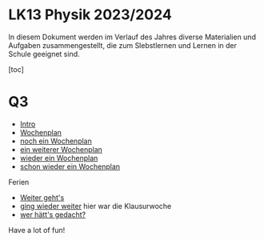 LK13 Physik 2023/2024
======================

In diesem Dokument werden im Verlauf des Jahres diverse Materialien und Aufgaben zusammengestellt, die zum Slebstlernen und Lernen in der Schule geeignet sind.

[toc]

# Q3

- [Intro](./01_intro.slides.md)
- [Wochenplan](./02_wochenplan.md)
- [noch ein Wochenplan](./03_wochenplan.md)
- [ein weiterer Wochenplan](./04_wochenplan.md)
- [wieder ein Wochenplan](./05_wochenplan.md)
- [schon wieder ein Wochenplan](./06_wochenplan.md)

Ferien

- [Weiter geht's](./07_wochenplan.md)
- [ging wieder weiter](./08_wochenplan.md) hier war die Klausurwoche
- [wer hätt's gedacht?](./09_wochenplan.md)



Have a lot of fun!
